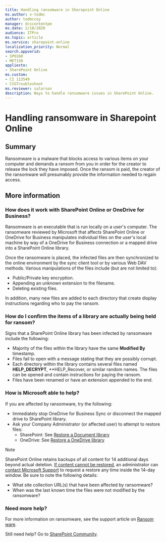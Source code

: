 ```yaml
---
title: Handling ransomware in Sharepoint Online
ms.author: v-todmc
author: todmccoy
manager: dcscontentpm
ms.date: 2/18/2020
audience: ITPro
ms.topic: article
ms.service: sharepoint-online
localization_priority: Normal
search.appverid:
- SPO160
- MET150
appliesto:
- SharePoint Online 
ms.custom: 
- CI 113549
- CSSTroubleshoot 
ms.reviewer: salarson 
description: Ways to handle ransomware issues in SharePoint Online. 
---
```


# Handling ransomware in Sharepoint Online

## Summary

Ransomware is a malware that blocks access to various items on your computer and demands a ransom from you in order for the creator to release the lock they have imposed.  Once the ransom is paid, the creator of the ransomware will presumably provide the information needed to regain access.

## More information

### How does it work with SharePoint Online or OneDrive for Business?

Ransomware is an executable that is run locally on a user's computer.  The ransomware reviewed by Microsoft that affects SharePoint Online or OneDrive for Business manipulates individual files on the user's local machine by way of a OneDrive for Business connection or a mapped drive into a SharePoint Online library. 

Once the ransomware is placed, the infected files are then synchronized to the online environment by the sync client tool or by various Web DAV methods. Various manipulations of the files include (but are not limited to):

- Public/Private key encryption.
- Appending an unknown extension to the filename.
- Deleting existing files.

In addition, many new files are added to each directory that create display instructions regarding who to pay the ransom.

### How do I confirm the items of a library are actually being held for ransom?

Signs that a SharePoint Online library has been infected by ransomware include the following:
- Majority of the files within the library have the same **Modified By** timestamp.
- Files fail to open with a message stating that they are possibly corrupt.
- Each directory within the library contains several files named **HELP_DECRYPT**, **HELP_Recover, or similar random names. The files can be opened and contain instructions for paying the ransom.
- Files have been renamed or have an extension appended to the end.

### How is Microsoft able to help?

If you are affected by ransomware, try the following:
- Immediately stop OneDrive for Business Sync or disconnect the mapped drive to SharePoint library. 
- Ask your Company Administrator (or affected user) to attempt to restore files:
   - SharePoint: See [Restore a Document library](https://support.office.com/article/restore-your-onedrive-fa231298-759d-41cf-bcd0-25ac53eb8a15)
   - OneDrive: See [Restore a OneDrive library](https://support.office.com/article/restore-a-document-library-317791c3-8bd0-4dfd-8254-3ca90883d39a)

> [!NOTE]
> SharePoint Online retains backups of all content for 14 additional days beyond actual deletion. [If content cannot be restored](https://support.office.com/article/Restore-a-previous-version-of-an-item-or-file-in-SharePoint-F66DBDA0-81F4-4D1E-B08C-793265C58934), an administrator can [contact Microsoft Support](https://support.microsoft.com/contactus/) to request a restore any time inside the 14-day window. Be sure to note the following details:
> - What site collection URL(s) that have been affected by ransomware?
> - When was the last known time the files were not modified by the ransomware?

### Need more help?

For more information on ransomware, see the support article on [Ransom ware](https://www.microsoft.com/security/portal/mmpc/shared/ransomware.aspx). 

Still need help? Go to [SharePoint Community](https://techcommunity.microsoft.com/t5/sharepoint/ct-p/SharePoint).
